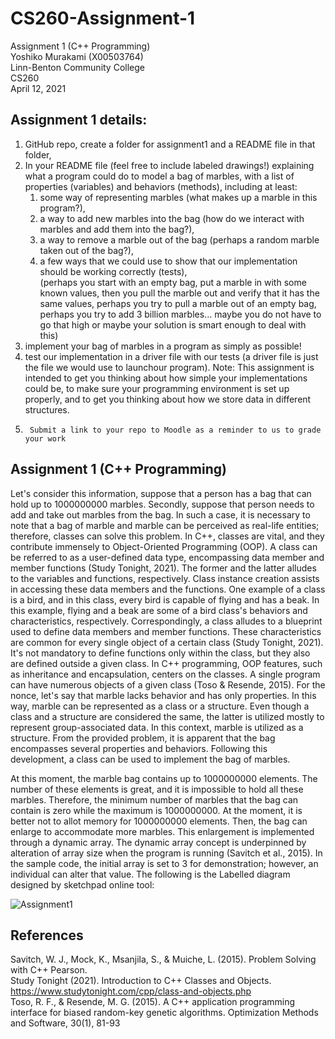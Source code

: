 # CS260-Assignment-1



Assignment 1 (C++ Programming)  
Yoshiko Murakami (X00503764)  
Linn-Benton Community College  
CS260  
April 12, 2021  





## **Assignment 1 details:**

1.	GitHub repo, create a folder for assignment1 and a README file in that folder,  
2.	In your README file (feel free to include labeled drawings!) explaining what a program could do to model a bag of marbles, with a list of properties (variables) and behaviors (methods), including at least:  
    1.	some way of representing marbles (what makes up a marble in this program?),  
    2.	a way to add new marbles into the bag (how do we interact with marbles and add them into the bag?),  
    3.	a way to remove a marble out of the bag (perhaps a random marble taken out of the bag?),  
    4.	a few ways that we could use to show that our implementation should be working correctly (tests),  
        (perhaps you start with an empty bag, put a marble in with some known values, then you pull the marble out and verify that it has the same values, perhaps you try to pull a marble out of an empty bag, perhaps you try to add 3 billion marbles... maybe you do not have to go that high or maybe your solution is smart enough to deal with this)  
3.	implement your bag of marbles in a program as simply as possible!
4.	test our implementation in a driver file with our tests (a driver file is just the file we would use to launchour program). 
Note: This assignment is intended to get you thinking about how simple your implementations could be, to make sure your programming environment is set up properly, and to get you thinking about how we store data in different structures.
5.      Submit a link to your repo to Moodle as a reminder to us to grade your work  







## **Assignment 1 (C++ Programming)**  

Let's consider this information, suppose that a person has a bag that can hold up to 1000000000 marbles. Secondly, suppose that person needs to add and take out marbles from the bag. In such a case, it is necessary to note that a bag of marble and marble can be perceived as real-life entities; therefore, classes can solve this problem. In C++, classes are vital, and they contribute immensely to Object-Oriented Programming (OOP). A class can be referred to as a user-defined data type, encompassing data member and member functions (Study Tonight, 2021). The former and the latter alludes to the variables and functions, respectively. Class instance creation assists in accessing these data members and the functions. One example of a class is a bird, and in this class, every bird is capable of flying and has a beak. In this example, flying and a beak are some of a bird class's behaviors and characteristics, respectively. 
Correspondingly, a class alludes to a blueprint used to define data members and member functions. These characteristics are common for every single object of a certain class (Study Tonight, 2021). It's not mandatory to define functions only within the class, but they also are defined outside a given class. In C++ programming, OOP features, such as inheritance and encapsulation, centers on the classes. A single program can have numerous objects of a given class (Toso & Resende, 2015). For the nonce, let's say that marble lacks behavior and has only properties. In this way, marble can be represented as a class or a structure. Even though a class and a structure are considered the same, the latter is utilized mostly to represent group-associated data. In this context, marble is utilized as a structure. From the provided problem, it is apparent that the bag encompasses several properties and behaviors. Following this development, a class can be used to implement the bag of marbles.  
  
At this moment, the marble bag contains up to 1000000000 elements. The number of these elements is great, and it is impossible to hold all these marbles. Therefore, the minimum number of marbles that the bag can contain is zero while the maximum is 1000000000. At the moment, it is better not to allot memory for 1000000000 elements. Then, the bag can enlarge to accommodate more marbles. This enlargement is implemented through a dynamic array. The dynamic array concept is underpinned by alteration of array size when the program is running (Savitch et al., 2015). In the sample code, the initial array is set to 3 for demonstration; however, an individual can alter that value. The following is the Labelled diagram designed by sketchpad online tool:  
  
 ![Assignment1](https://user-images.githubusercontent.com/59652655/114492321-3d102000-9bcd-11eb-8702-ca63bb88e780.png)
 
 

## References  
Savitch, W. J., Mock, K., Msanjila, S., & Muiche, L. (2015). Problem Solving with C++ Pearson.  
Study Tonight (2021). Introduction to C++ Classes and Objects. https://www.studytonight.com/cpp/class-and-objects.php  
Toso, R. F., & Resende, M. G. (2015). A C++ application programming interface for biased random-key genetic algorithms. Optimization Methods and Software, 30(1), 81-93  


